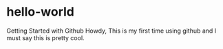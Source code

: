# hello-world
Getting Started with Github
Howdy,
This is my first time using github and I must say this is pretty cool.
